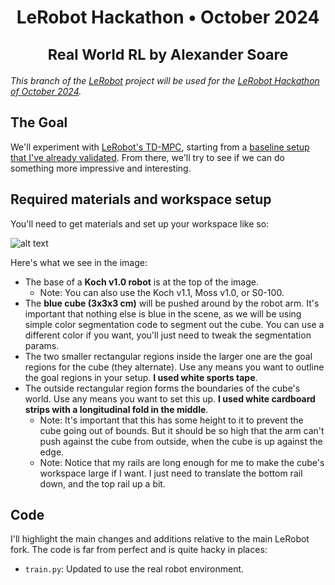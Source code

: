 <h1 align="center">
    <p>LeRobot Hackathon • October 2024</p>
    <sub>Real World RL by Alexander Soare</sub>
</h1>

_This branch of the [LeRobot](https://github.com/huggingface/lerobot) project will be used for the [LeRobot Hackathon of October 2024](https://github.com/huggingface/lerobot_hackathon_oct2024)._


## The Goal

We'll experiment with [LeRobot's TD-MPC](./lerobot/common/policies/tdmpc/modeling_tdmpc.py), starting from a [baseline setup that I've already validated](https://x.com/asoare159/status/1834246102297510301). From there, we'll try to see if we can do something more impressive and interesting.

## Required materials and workspace setup

You'll need to get materials and set up your workspace like so:

![alt text](image.jpg)

Here's what we see in the image:
- The base of a **Koch v1.0 robot** is at the top of the image.
  - Note: You can also use the Koch v1.1, Moss v1.0, or S0-100.
- The **blue cube (3x3x3 cm)** will be pushed around by the robot arm. It's important that nothing else is blue in the scene, as we will be using simple color segmentation code to segment out the cube. You can use a different color if you want, you'll just need to tweak the segmentation params.
- The two smaller rectangular regions inside the larger one are the goal regions for the cube (they alternate). Use any means you want to outline the goal regions in your setup. **I used white sports tape**.
- The outside rectangular region forms the boundaries of the cube's world. Use any means you want to set this up. **I used white cardboard strips with a longitudinal fold in the middle**.
  - Note: It's important that this has some height to it to prevent the cube going out of bounds. But it should be so high that the arm can't push against the cube from outside, when the cube is up against the edge.
  - Note: Notice that my rails are long enough for me to make the cube's workspace large if I want. I just need to translate the bottom rail down, and the top rail up a bit.

## Code

I'll highlight the main changes and additions relative to the main LeRobot fork. The code is far from perfect and is quite hacky in places:

- `train.py`: Updated to use the real robot environment.

